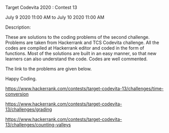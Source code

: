 Target Codevita 2020 : Contest 13

July 9 2020 11:00 AM to July 10 2020 11:00 AM

Description:

These are solutions to the coding problems of the second challenge. Problems are taken from Hackerrank and TCS Codevita challenge. All the codes are compiled at Hackerrank editor and coded in the form of functions. Most of the solutions are built in an easy manner, so that new learners can also understand the code. Codes are well commented.

The link to the problems are given below.

Happy Coding.

https://www.hackerrank.com/contests/target-codevita-13/challenges/time-conversion

https://www.hackerrank.com/contests/target-codevita-13/challenges/grading

https://www.hackerrank.com/contests/target-codevita-13/challenges/counting-valleys

